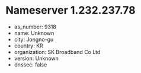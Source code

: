 # Nameserver 1.232.237.78

* as_number: 9318
* name: Unknown
* city: Jongno-gu
* country: KR
* organization: SK Broadband Co Ltd
* version: Unknown
* dnssec: false
